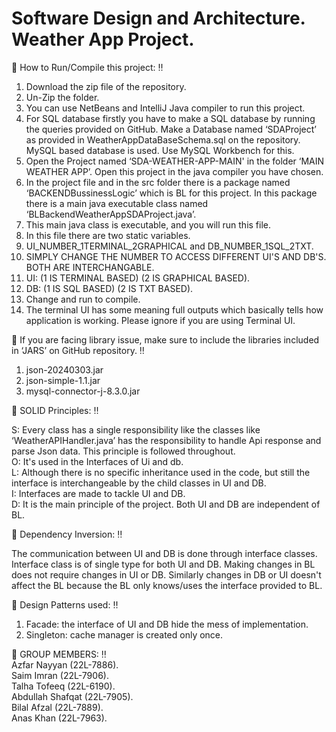 # Software Design and Architecture. Weather App Project.


:red_circle: How to Run/Compile this project: :bangbang:

1. Download the zip file of the repository. 
2. Un-Zip the folder. 
3. You can use NetBeans and IntelliJ Java compiler to run this project. 
4. For SQL database firstly you have to make a SQL database by running the queries provided on GitHub. Make a Database named ‘SDAProject’ as provided in WeatherAppDataBaseSchema.sql on the repository. 
   MySQL based database is used. Use MySQL Workbench for this. 
5. Open the Project named ‘SDA-WEATHER-APP-MAIN' in the folder ‘MAIN WEATHER APP’. Open this project in the java compiler you have chosen. 
6. In the project file and in the src folder there is a package named ‘BACKENDBussinessLogic’ which is BL for this project. In this package there is a main java executable class named 
   ‘BLBackendWeatherAppSDAProject.java’. 
7. This main java class is executable, and you will run this file. 
8. In this file there are two static variables. 
9. UI_NUMBER_1TERMINAL_2GRAPHICAL and DB_NUMBER_1SQL_2TXT. 
10. SIMPLY CHANGE THE NUMBER TO ACCESS DIFFERENT UI'S AND DB'S. BOTH ARE INTERCHANGABLE. 
11. UI: (1 IS TERMINAL BASED) (2 IS GRAPHICAL BASED). 
12. DB: (1 IS SQL BASED) (2 IS TXT BASED). 
13. Change and run to compile. 
14. The terminal UI has some meaning full outputs which basically tells how application is working. Please ignore if you are using Terminal UI. 

:red_circle: If you are facing library issue, make sure to include the libraries included in ‘JARS’ on GitHub repository. :bangbang:  

1. json-20240303.jar 
2. json-simple-1.1.jar 
3. mysql-connector-j-8.3.0.jar

    

:red_circle: SOLID Principles: :bangbang:

S: Every class has a single responsibility like the classes like ‘WeatherAPIHandler.java’ has the responsibility to handle Api response and parse Json data. This principle is followed throughout. <br />
O: It's used in the Interfaces of Ui and db. <br />
L: Although there is no specific inheritance used in the code, but still the interface is interchangeable by the child classes in UI and DB. <br />
I: Interfaces are made to tackle UI and DB. <br />
D: It is the main principle of the project. Both UI and DB are independent of BL.  <br />


:red_circle: Dependency Inversion: :bangbang: <br />

The communication between UI and DB is done through interface classes. Interface class is of single type for both UI and DB. Making changes in BL does not require changes in UI or DB. Similarly changes in DB or UI doesn't affect the BL because the BL only knows/uses the interface provided to BL.  

:red_circle: Design Patterns used: :bangbang: <br />

1. Facade: the interface of UI and DB hide the mess of implementation. 
2. Singleton: cache manager is created only once. 


:red_circle: GROUP MEMBERS: :bangbang: <br />
Azfar Nayyan (22L-7886). <br />
Saim Imran (22L-7906). <br />
Talha Tofeeq (22L-6190). <br />
Abdullah Shafqat (22L-7905). <br />
Bilal Afzal (22L-7889). <br />
Anas Khan (22L-7963). <br />
